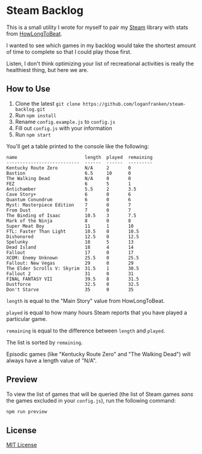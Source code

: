 # Steam Backlog

This is a small utility I wrote for myself to pair my
[Steam](http://store.steampowered.com/) library with stats from
[HowLongToBeat](http://howlongtobeat.com/).

I wanted to see which games in my backlog would take the shortest
amount of time to complete so that I could play those first.

Listen, I don't think optimizing your list of recreational activities is really
the healthiest thing, but here we are.

## How to Use

1. Clone the latest `git clone https://github.com/loganfranken/steam-backlog.git`
2. Run `npm install`
3. Rename `config.example.js` to `config.js`
4. Fill out `config.js` with your information
5. Run `npm start`

You'll get a table printed to the console like the following:

```
name                         length  played  remaining
---------------------------  ------  ------  ---------
Kentucky Route Zero          N/A     2       0
Bastion                      6.5     10      0
The Walking Dead             N/A     0       0
FEZ                          6       5       1
Antichamber                  5.5     2       3.5
Cave Story+                  6       0       6
Quantum Conundrum            6       0       6
Myst: Masterpiece Edition    7       0       7
From Dust                    7       0       7
The Binding of Isaac         10.5    3       7.5
Mark of the Ninja            8       0       8
Super Meat Boy               11      1       10
FTL: Faster Than Light       10.5    0       10.5
Dishonored                   12.5    0       12.5
Spelunky                     18      5       13
Dead Island                  18      4       14
Fallout                      17      0       17
XCOM: Enemy Unknown          25.5    0       25.5
Fallout: New Vegas           29      0       29
The Elder Scrolls V: Skyrim  31.5    1       30.5
Fallout 2                    31      0       31
FINAL FANTASY VII            39.5    8       31.5
Dustforce                    32.5    0       32.5
Don't Starve                 35      0       35
```

`length` is equal to the "Main Story" value from HowLongToBeat.

`played` is equal to how many hours Steam reports that you have played a
particular game.

`remaining` is equal to the difference between `length` and `played`.

The list is sorted by `remaining`.

Episodic games (like "Kentucky Route Zero" and "The Walking Dead") will always
have a length value of "N/A".

## Preview

To view the list of games that will be queried (the list of Steam games *sans*
the games excluded in your `config.js`), run the following command:

```js
npm run preview
```

## License

[MIT License](http://opensource.org/licenses/MIT)
